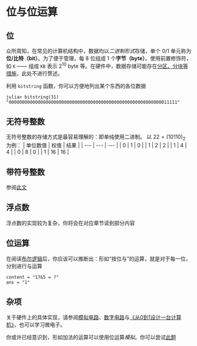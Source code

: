 # 位与位运算
## 位
众所周知，在常见的计算机结构中，数据均以*二进制形式*存储，单个 0/1 单元称为**位/比特（bit）**。为了便于管理，每 8 位组成 1 个**字节（byte）**。使用前置修饰符，如 `K` —— 组成 `KB` 表示 $2^10$ byte 等。在硬件中，数据存储可能存在[分区、分块等措施](https://www.cnblogs.com/llife/p/11470668.html)，此处不进行赘述。

利用 `bitstring` 函数，你可以方便地列出某个东西的各位数据
```julia-repl
julia> bitstring(31)
"0000000000000000000000000000000000000000000000000000000000011111"
```

## 无符号整数
无符号整数的存储方式是最容易理解的：即单纯使用二进制。
以 $22=(10110)_2$ 为例：
| 单位数值 | 权值 | 结果 |
| --- | --- | --- |
| 0 | 1 | 0 |
| 1 | 2 | 2 |
| 1 | 4 | 4 |
| 0 | 8 | 0 |
| 1 | 16 | 16 |

## 带符号整数
参阅[此文](https://www.luogu.com.cn/blog/cdcq/ExplainationOnComplement)

## 浮点数
浮点数的实现较为复杂，你将会在对应章节读到部分内容

## 位运算
在阅读[布尔逻辑](bool_logic.md)后，你应该可以推断出：形如“按位与”的运算，就是对于每一位，分别进行与运算
```insert-fill
content = "17&5 = ?"
ans = "1"
```

## 杂项
关于硬件上的具体实现，请参阅[模拟电路](https://www.bilibili.com/video/BV1774114798)、[数字电路](https://www.bilibili.com/video/BV1Hi4y1t7zY)与[《从0到1设计一台计算机》](https://www.bilibili.com/video/BV1wi4y157D3)，也可以学习微电子。

你或许已经意识到，形如加法的运算可以使用位运算*模拟*。你可以尝试[此题](https://hydro.ac/p/H1087)
